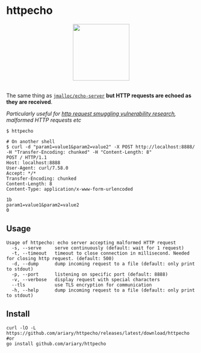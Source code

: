 # httpecho

<div align=center>
<img src=https://github.com/ariary/httpecho/blob/main/logo-httpecho.png width=150>
</div>
<br>

The same thing as [`jmalloc/echo-server`](https://github.com/jmalloc/echo-server) **but HTTP requests are echoed as they are received**.

*Particularly useful for [http request smuggling vulnerability research](https://github.com/ariary/HTTPCustomHouse), malformed HTTP requests etc*

```shell
$ httpecho

# On another shell
$ curl -d "param1=value1&param2=value2" -X POST http://localhost:8888/ -H "Transfer-Encoding: chunked" -H "Content-Length: 8"
POST / HTTP/1.1
Host: localhost:8888
User-Agent: curl/7.58.0
Accept: */*
Transfer-Encoding: chunked
Content-Length: 8
Content-Type: application/x-www-form-urlencoded

1b
param1=value1&param2=value2
0
```

## Usage
```shell
Usage of httpecho: echo server accepting malformed HTTP request
  -s, --serve     serve continuously (default: wait for 1 request)
  -t, --timeout   timeout to close connection in millisecond. Needed for closing http request. (default: 500)
  -d, --dump      dump incoming request to a file (default: only print to stdout)
  -p, --port      listening on specific port (default: 8888)
  -v, --verbose	  display request with special characters
  --tls           use TLS encryption for communication
  -h, --help      dump incoming request to a file (default: only print to stdout) 
```

## Install

```shell
curl -lO -L https://github.com/ariary/httpecho/releases/latest/download/httpecho
#or
go install github.com/ariary/httpecho
```
